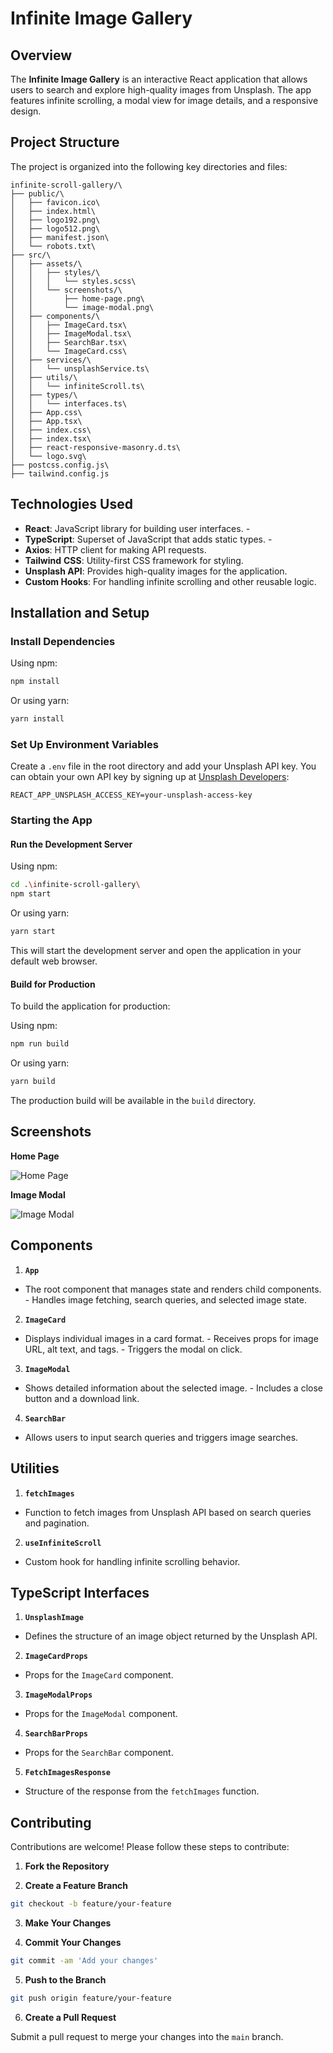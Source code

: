 # Infinite Image Gallery

## Overview

The **Infinite Image Gallery** is an interactive React application
that allows users to search and explore high-quality images from
Unsplash. The app features infinite scrolling, a modal view for image
details, and a responsive design.

## Project Structure

The project is organized into the following key directories and files:

```arduino
infinite-scroll-gallery/\
├── public/\
│   ├── favicon.ico\
│   ├── index.html\
│   ├── logo192.png\
│   ├── logo512.png\
│   ├── manifest.json\
│   └── robots.txt\
├── src/\
│   ├── assets/\
│   │   ├── styles/\
│   │   │   └── styles.scss\
│   │   └── screenshots/\
│   │       ├── home-page.png\
│   │       └── image-modal.png\
│   ├── components/\
│   │   ├── ImageCard.tsx\
│   │   ├── ImageModal.tsx\
│   │   ├── SearchBar.tsx\
│   │   └── ImageCard.css\
│   ├── services/\
│   │   └── unsplashService.ts\
│   ├── utils/\
│   │   └── infiniteScroll.ts\
│   ├── types/\
│   │   └── interfaces.ts\
│   ├── App.css\
│   ├── App.tsx\
│   ├── index.css\
│   ├── index.tsx\
│   ├── react-responsive-masonry.d.ts\
│   └── logo.svg\
├── postcss.config.js\
├── tailwind.config.js

```

## Technologies Used

- **React**: JavaScript library for building user interfaces. -
- **TypeScript**: Superset of JavaScript that adds static types. -
- **Axios**: HTTP client for making API requests. 
- **Tailwind** **CSS**: Utility-first CSS framework for styling. 
- **Unsplash API**: Provides high-quality images for the application. 
- **Custom Hooks**: For handling infinite scrolling and other reusable logic.

## Installation and Setup

### Install Dependencies

Using npm:

```bash 
npm install 
```

Or using yarn:

```bash 
yarn install 
```

### Set Up Environment Variables

Create a `.env` file in the root directory and add your Unsplash API
key. You can obtain your own API key by signing up at [Unsplash
Developers](https://unsplash.com/developers):

``` REACT_APP_UNSPLASH_ACCESS_KEY=your-unsplash-access-key ```

### Starting the App

#### Run the Development Server

Using npm:

```bash 
cd .\infinite-scroll-gallery\
npm start
```

Or using yarn:

```bash 
yarn start
```

This will start the development server and open the application in your
default web browser.

#### Build for Production

To build the application for production:

Using npm:

```bash 
npm run build
```

Or using yarn:

```bash 
yarn build 
```

The production build will be available in the `build` directory.

## Screenshots

 **Home Page**

![Home Page](src/assets/screenshots/home-page.png)

 **Image Modal**

![Image Modal](src/assets/screenshots/image-modal.png)

## Components

1. **`App`**

- The root component that manages state and renders child components. -
Handles image fetching, search queries, and selected image state.

2.  **`ImageCard`**

- Displays individual images in a card format. - Receives props for
image URL, alt text, and tags. - Triggers the modal on click.

3.  **`ImageModal`**

- Shows detailed information about the selected image. - Includes a
close button and a download link.

4.  **`SearchBar`**

- Allows users to input search queries and triggers image searches.

## Utilities

1. **`fetchImages`**

- Function to fetch images from Unsplash API based on search queries
and pagination.

2. **`useInfiniteScroll`**

- Custom hook for handling infinite scrolling behavior.

## TypeScript Interfaces

1. **`UnsplashImage`**

- Defines the structure of an image object returned by the Unsplash
API.

2. **`ImageCardProps`**

- Props for the `ImageCard` component.

3. **`ImageModalProps`**

- Props for the `ImageModal` component.

4. **`SearchBarProps`**

- Props for the `SearchBar` component.

5. **`FetchImagesResponse`**

- Structure of the response from the `fetchImages` function.

## Contributing

Contributions are welcome! Please follow these steps to contribute:

1. **Fork the Repository**

2. **Create a Feature Branch**

```bash 
git checkout -b feature/your-feature 
```

3. **Make Your Changes**

4. **Commit Your Changes**

```bash 
git commit -am 'Add your changes'
```

5. **Push to the Branch**

```bash 
git push origin feature/your-feature 
```

6. **Create a Pull Request**

Submit a pull request to merge your changes into the `main` branch.
